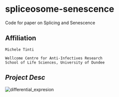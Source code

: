 # spliceosome-senescence
Code for paper on Splicing and Senescence

## Affiliation
    Michele Tinti

    Wellcome Centre for Anti-Infectives Research
    School of Life Sciences, University of Dundee
    
    
   ## *Project Desc*
   
   ![differential_expresion](https://github.com/mtinti/oocyst_wall_proteome/Fig_Def2.png)


